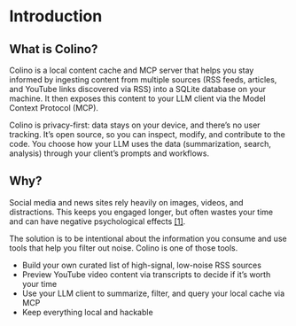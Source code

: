 # Introduction

## What is Colino?
Colino is a local content cache and MCP server that helps you stay informed by ingesting content from multiple sources (RSS feeds, articles, and YouTube links discovered via RSS) into a SQLite database on your machine. It then exposes this content to your LLM client via the Model Context Protocol (MCP).

Colino is privacy-first: data stays on your device, and there’s no user tracking. It’s open source, so you can inspect, modify, and contribute to the code. You choose how your LLM uses the data (summarization, search, analysis) through your client’s prompts and workflows.

## Why?
Social media and news sites rely heavily on images, videos, and distractions. This keeps you engaged longer, but often wastes your time and can have negative psychological effects [[1]](https://www.sciencedirect.com/science/article/pii/S2590291125005212).

The solution is to be intentional about the information you consume and use tools that help you filter out noise. Colino is one of those tools.

- Build your own curated list of high-signal, low-noise RSS sources
- Preview YouTube video content via transcripts to decide if it’s worth your time
- Use your LLM client to summarize, filter, and query your local cache via MCP
- Keep everything local and hackable
